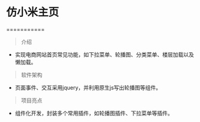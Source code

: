 # 仿小米主页
===========
> 介绍
- 实现电商网站首页常见功能，如下拉菜单、轮播图、分类菜单、楼层加载以及懒加载。
> 软件架构
- 页面事件、交互采用jquery，并利用原生js写出轮播图等组件。
> 项目亮点
- 组件化开发，封装多个常用插件，如轮播图插件、下拉菜单等插件。

